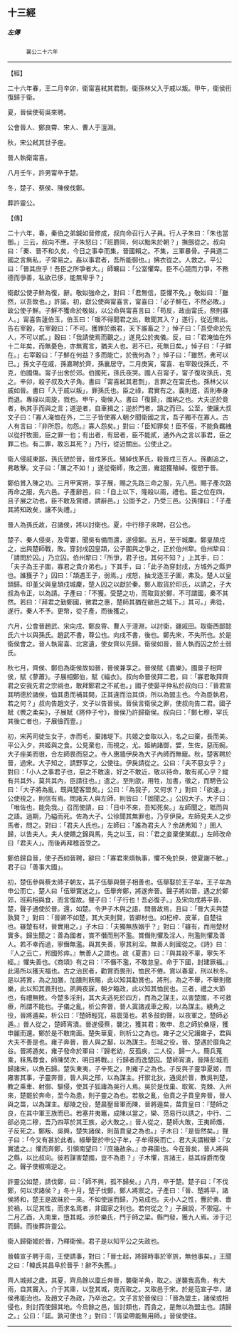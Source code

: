 

## 十三經

##### 左傳
　　　`襄公二十六年`

* * *

【經】

二十六年春，王二月辛卯，衛甯喜弒其君剽。衛孫林父入于戚以叛。甲午，衛侯衎復歸于衛。

夏，晉侯使荀吳來聘。

公會晉人、鄭良霄、宋人、曹人于澶淵。

秋，宋公弒其世子痤。

晉人執衛甯喜。

八月壬午，許男甯卒于楚。

冬，楚子、蔡侯、陳侯伐鄭。

葬許靈公。

【傳】

二十六年，春，秦伯之弟鍼如晉修成，叔向命召行人子員。行人子朱曰：「朱也當御。」三云，叔向不應。子朱怒曰：「班爵同，何以黜朱於朝？」撫劔從之。叔向曰：「秦、晉不和久矣，今日之事幸而集，晉國賴之。不集，三軍暴骨。子員道二國之言無私，子常易之。姦以事君者，吾所能御也。」拂衣從之。人救之。平公曰：「晉其庶乎！吾臣之所爭者大。」師曠曰：「公室懼卑。臣不心競而力爭，不務德而爭善，私欲已侈，能無卑乎？」

衛獻公使子鮮為復，辭。敬姒強命之，對曰：「君無信，臣懼不免。」敬姒曰：「雖然，以吾故也。」許諾。初，獻公使與甯喜言，甯喜曰：「必子鮮在，不然必敗。」故公使子鮮。子鮮不獲命於敬姒，以公命與甯喜言曰：「苟反，政由甯氏，祭則寡人。」甯喜告蘧伯玉，伯玉曰：「瑗不得聞君之出，敢聞其入？」遂行，從近關出。告右宰穀，右宰穀曰：「不可。獲罪於兩君，天下誰畜之？」悼子曰：「吾受命於先人，不可以貳。」穀曰：「我請使焉而觀之。」遂見公於夷儀。反，曰：「君淹恤在外十二年矣，而無憂色，亦無寬言，猶夫人也。若不已，死無日矣。」悼子曰：「子鮮在。」右宰穀曰：「子鮮在何益？多而能亡，於我何為？」悼子曰：「雖然，弗可以已。」孫文子在戚，孫嘉聘於齊，孫襄居守。二月庚寅，甯喜、右宰穀伐孫氏，不克，伯國傷。甯子出舍於郊。伯國死，孫氏夜哭。國人召甯子，甯子復攻孫氏，克之。辛卯，殺子叔及大子角。書曰「甯喜弒其君剽」，言罪之在甯氏也。孫林父以戚如晉。書曰「入于戚以叛」，罪孫氏也。臣之祿，君實有之。義則進，否則奉身而退。專祿以周旋，戮也。甲午，衛侯入。書曰「復歸」，國納之也。大夫逆於竟者，執其手而與之言；道逆者，自車揖之；逆於門者，頷之而已。公至，使讓大叔文子曰：「寡人淹恤在外，二三子皆使寡人朝夕聞衛國之言，吾子獨不在寡人。古人有言曰：『非所怨，勿怨。』寡人怨矣。」對曰：「臣知罪矣！臣不佞，不能負羈絏以從扞牧圉，臣之罪一也；有出者，有居者，臣不能貳，通外內之言以事君，臣之罪二也。有二罪，敢忘其死？」乃行，從近關出。公使止之。

衛人侵戚東鄙，孫氏愬於晉，晉戍茅氏。殖綽伐茅氏，殺晉戍三百人。孫蒯追之，弗敢擊。文子曰：「厲之不如！」遂從衛師，敗之圉，雍鉏獲殖綽。復愬于晉。

鄭伯賞入陳之功。三月甲寅朔，享子展，賜之先路三命之服，先八邑。賜子產次路再命之服，先六邑。子產辭邑，曰：「自上以下，隆殺以兩，禮也。臣之位在四，且子展之功也，臣不敢及賞禮，請辭邑。」公固予之，乃受三邑。公孫揮曰：「子產其將知政矣，讓不失禮。」

晉人為孫氏故，召諸侯，將以討衛也。夏，中行穆子來聘，召公也。

楚子、秦人侵吳，及雩婁，聞吳有備而還，遂侵鄭。五月，至于城麇。鄭皇頡戍之，出與楚師戰，敗。穿封戌囚皇頡，公子圍與之爭之，正於伯州犂。伯州犂曰：「請問於囚。」乃立囚。伯州犂曰：「所爭，君子也，其何不知？」上其手，曰：「夫子為王子圍，寡君之貴介弟也。」下其手，曰：「此子為穿封戌，方城外之縣尹也。誰獲子？」囚曰：「頡遇王子，弱焉。」戌怒，抽戈逐王子圍，弗及。楚人以皇頡歸。印堇父與皇頡戍城麇，楚人囚之以獻於秦。鄭人取貨於印氏，以請之，子大叔為令正，以為請。子產曰：「不獲。受楚之功，而取貨於鄭，不可謂國，秦不其然。若曰：『拜君之勤鄭國，微君之惠，楚師其猶在敝邑之城下。』其可。」弗從，遂行。秦人不予。更幣，從子產，而後獲之。

六月，公會晉趙武、宋向戌、鄭良霄、曹人于澶淵，以討衛，疆戚田。取衛西鄙懿氏六十以與孫氏。趙武不書，尊公也。向戌不書，後也。鄭先宋，不失所也。於是衛侯會之。晉人執甯喜、北宮遺，使女齊以先歸。衛侯如晉，晉人執而囚之於士弱氏。

秋七月，齊侯、鄭伯為衛侯故如晉，晉侯兼享之。晉侯賦《嘉樂》。國景子相齊侯，賦《蓼蕭》。子展相鄭伯，賦《緇衣》。叔向命晉侯拜二君，曰：「寡君敢拜齊君之安我先君之宗祧也，敢拜鄭君之不貳也。」國子使晏平仲私於叔向曰：「晉君宣其明德於諸侯，恤其患而補其闕，正其違而治其煩，所以為盟主也。今為臣執君，若之何？」叔向告趙文子，文子以告晉侯。晉侯言衛侯之罪，使叔向告二君。國子賦《轡之柔矣》，子展賦《將仲子兮》，晉侯乃許歸衛侯。叔向曰：「鄭七穆，罕氏其後亡者也，子展儉而壹。」

初，宋芮司徒生女子，赤而毛，棄諸堤下。共姬之妾取以入，名之曰棄，長而美。平公入夕，共姬與之食。公見棄也，而視之，尤。姬納諸御，嬖，生佐，惡而婉。大子痤美而很，合左師畏而惡之。寺人惠牆伊戾為大子內師而無寵。秋，楚客聘於晉，過宋。大子知之，請野享之，公使往。伊戾請從之。公曰：「夫不惡女乎？」對曰：「小人之事君子也，惡之不敢遠，好之不敢近，敬以待命，敢有貳心乎？縱有共其外，莫共其內，臣請往也。」遣之。至則欿，用牲，加書，徵之，而騁告公曰：「大子將為亂，既與楚客盟矣。」公曰：「為我子，又何求？」對曰：「欲速。」公使視之，則信有焉。問諸夫人與左師，則皆曰：「固聞之。」公囚大子。大子曰：「唯佐也，能免我。」召而使請，曰：「日中不來，吾知死矣。」左師聞之，聒而與之語。過期，乃縊而死。佐為大子。公徐聞其無罪也，乃亨伊戾。左師見夫人之步馬者，問之。對曰：「君夫人氏也。」左師曰：「誰為君夫人？余胡弗知？」圉人歸，以告夫人。夫人使饋之錦與馬，先之以玉，曰：「君之妾棄使某獻。」左師改命曰「君夫人」。而後再拜稽首受之。

鄭伯歸自晉，使子西如晉聘，辭曰：「寡君來煩執事，懼不免於戾，使夏謝不敏。」君子曰「善事大國」。

初，楚伍參與蔡太師子朝友，其子伍舉與聲子相善也。伍舉娶於王子牟，王子牟為申公而亡，楚人曰「伍舉實送之」。伍舉奔鄭，將遂奔晉。聲子將如晉，遇之於鄭郊，班荊相與食，而言復故。聲子曰：「子行也！吾必復子。」及宋向戌將平晉、楚，聲子通使於晉。還，如楚。令尹子木與之語，問晉故焉，且曰：「晉大夫與楚孰賢？」對曰：「晉卿不如楚，其大夫則賢，皆卿材也。如杞梓、皮革，自楚往也。雖楚有材，晉實用之。」子木曰：「夫獨無族姻乎？」對曰：「雖有，而用楚材實多。歸生聞之：善為國者，賞不僭而刑不濫。賞僭則懼及淫人，刑濫則懼及善人。若不幸而過，寧僭無濫。與其失善，寧其利淫。無善人則國從之。《詩》曰：『人之云亡，邦國殄瘁。』無善人之謂也。故《夏書》曰：『與其殺不辜，寧失不經。』懼失善也。《商頌》有之曰：『不僭不濫，不敢怠皇。命于下國，封建厥福。』此湯所以獲天福也。古之治民者，勸賞而畏刑，恤民不倦。賞以春夏，刑以秋冬。是以將賞，為之加膳，加膳則飫賜，此以知其勸賞也。將刑，為之不舉，不舉則徹樂，此以知其畏刑也。夙興夜寐，朝夕臨政，此以知其恤民也。三者，禮之大節也，有禮無敗。今楚多淫刑，其大夫逃死於四方，而為之謀主，以害楚國，不可救療，所謂不能也。子儀之亂，析公奔晉，晉人寘諸戎車之殿，以為謀主。繞角之役，晉將遁矣，析公曰：『楚師輕窕，易震蕩也。若多鼓鈞聲，以夜軍之，楚師必遁。』晉人從之，楚師宵潰。晉遂侵蔡，襲沈，獲其君；敗申、息之師於桑隧，獲申麗而還。鄭於是不敢南面。楚失華夏，則析公之為也。雍子之父兄譖雍子，君與大夫不善是也。雍子奔晉，晉人與之鄐，以為謀主。彭城之役，晉、楚遇於靡角之谷。晉將遁矣，雍子發命於軍曰：『歸老幼，反孤疾，二人役，歸一人。簡兵蒐乘，秣馬蓐食，師陳焚次，明日將戰。』行歸者而逸楚囚。楚師宵潰，晉降彭城而歸諸宋，以魚石歸。楚失東夷，子辛死之，則雍子之為也。子反與子靈爭夏姬，而雍害其事，子靈奔晉，晉人與之邢，以為謀主。扞禦北狄，通吳於晉，教吳判楚，教之乘車、射御、驅侵，使其子狐庸為吳行人焉。吳於是伐巢、取駕、克棘、入州來，楚罷於奔命，至今為患，則子靈之為也。若敖之亂，伯賁之子賁皇奔晉，晉人與之苗，以為謀主。鄢陵之役，楚晨壓晉軍而陳，晉將遁矣，苗賁皇曰：『楚師之良，在其中軍王族而已。若塞井夷竈，成陳以當之，欒、范易行以誘之，中行、二郤必克二穆，吾乃四萃於其王族，必大敗之。』晉人從之，楚師大敗，王夷師熸，子反死之。鄭叛、吳興，楚失諸侯，則苗賁皇之為也。」子木曰：「是皆然矣。」聲子曰：「今又有甚於此者。椒舉娶於申公子牟，子牟得戾而亡，君大夫謂椒舉：『女實遣之。』懼而奔鄭，引領南望曰：『庶幾赦余。』亦弗圖也。今在晉矣，晉人將與之縣，以比叔向。彼若謀害楚國，豈不為患？」子木懼，言諸王，益其祿爵而復之。聲子使椒鳴逆之。

許靈公如楚，請伐鄭，曰：「師不興，孤不歸矣。」八月，卒于楚。楚子曰：「不伐鄭，何以求諸侯？」冬十月，楚子伐鄭，鄭人將禦之。子產曰：「晉、楚將平，諸侯將和，楚王是故昧於一來。不如使逞而歸，乃易成也。夫小人之性，釁於勇、嗇於禍，以足其性，而求名焉者，非國家之利也。若何從之？」子展說，不禦寇。十二月乙酉，入南里，墮其城。涉於樂氏，門于師之梁。縣門發，獲九人焉。涉于氾而歸。而後葬許靈公。

衛人歸衛姬於晉，乃釋衛侯。君子是以知平公之失政也。

晉韓宣子聘于周，王使請事，對曰：「晉士起，將歸時事於宰旅，無他事矣。」王聞之曰：「韓氏其昌阜於晉乎！辭不失舊。」

齊人城郟之歲，其夏，齊烏餘以廩丘奔晉，襲衛羊角，取之。遂襲我高魚，有大雨，自其竇入，介于其庫，以登其城，克而取之。又取邑于宋。於是范宣子卒，諸侯弗能治也。及趙文子為政，乃卒治之。文子言於晉侯曰：「晉為盟主，諸侯或相侵也，則討而使歸其地。今烏餘之邑，皆討類也，而貪之，是無以為盟主也。請歸之。」公曰：「諾。孰可使也？」對曰：「胥梁帶能無用師。」晉侯使往。

* * *

